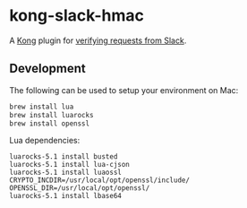 # kong-slack-hmac
A [Kong][] plugin for [verifying requests from Slack][].

## Development
The following can be used to setup your environment on Mac:

```sh
brew install lua
brew install luarocks
brew install openssl
```

Lua dependencies:
```
luarocks-5.1 install busted
luarocks-5.1 install lua-cjson
luarocks-5.1 install luaossl CRYPTO_INCDIR=/usr/local/opt/openssl/include/ OPENSSL_DIR=/usr/local/opt/openssl/
luarocks-5.1 install lbase64
```

[Kong]: https://konghq.com/kong/
[verifying requests from Slack]: https://api.slack.com/docs/verifying-requests-from-slack
